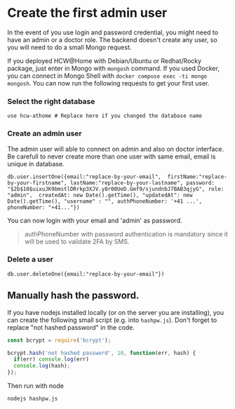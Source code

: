 # Create the first admin user

In the event of you use login and password credential, you might need to have an admin or a doctor role. The backend doesn't create any user, so you will need to do a small Mongo request.

If you deployed HCW@Home with Debian/Ubuntu or Redhat/Rocky package, just enter in Mongo with `mongosh` command. If you used Docker, you can connect in Mongo Shell with `docker compose exec -ti mongo mongosh`. You can now run the following requests to get your first user.

### Select the right database

```
use hcw-athome # Replace here if you changed the database name
```

### Create an admin user

The admin user will able to connect on admin and also on doctor interface. Be carefull to never create more than one user with same email, email is unique in database.

```
db.user.insertOne({email:"replace-by-your-email",  firstName:"replace-by-your-firstname", lastName:"replace-by-your-lastname", password: "$2b$10$uixuJK9bmstlDRrkp3XJV.y8r00UeD.Gmf9/sjundnbJ7BAB3qjyG", role: "admin",  createdAt: new Date().getTime(), "updatedAt": new Date().getTime(), "username" : "", authPhoneNumber: '+41 ...', phoneNumber: "+41..."})
```

You can now login with your email and 'admin' as password.

> authPhoneNumber with password authentication is mandatory since it will be used to validate 2FA by SMS.

### Delete a user

```
db.user.deleteOne({email:"replace-by-your-email"})
```

## Manually hash the password.

If you have nodejs installed locally (or on the server you are installing), you can create the following small script (e.g. into `hashpw.js`). Don't forget to replace "not hashed password" in the code.

``` js
const bcrypt = require('bcrypt');

bcrypt.hash('not hashed password', 10, function(err, hash) {
  if(err) console.log(err)
  console.log(hash);
});
```

Then run with node

``` bash
nodejs hashpw.js
```